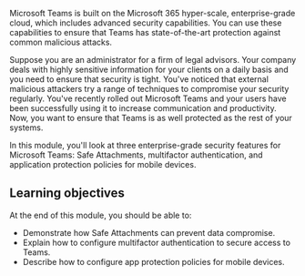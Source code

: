 Microsoft Teams is built on the Microsoft 365 hyper-scale, enterprise-grade cloud, which includes advanced security capabilities. You can use these capabilities to ensure that Teams has state-of-the-art protection against common malicious attacks.

Suppose you are an administrator for a firm of legal advisors. Your company deals with highly sensitive information for your clients on a daily basis and you need to ensure that security is tight. You've noticed that external malicious attackers try a range of techniques to compromise your security regularly. You've recently rolled out Microsoft Teams and your users have been successfully using it to increase communication and productivity. Now, you want to ensure that Teams is as well protected as the rest of your systems.

In this module, you'll look at three enterprise-grade security features for Microsoft Teams: Safe Attachments, multifactor authentication, and application protection policies for mobile devices.

## Learning objectives

At the end of this module, you should be able to:

- Demonstrate how Safe Attachments can prevent data compromise.
- Explain how to configure multifactor authentication to secure access to Teams.
- Describe how to configure app protection policies for mobile devices.
